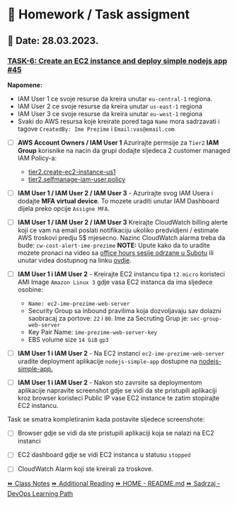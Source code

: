 # 📝 Homework / Task assigment
## 📅 Date: 28.03.2023.

### [TASK-6: Create an EC2 instance and deploy simple nodejs app #45](https://github.com/allops-solutions/devops-aws-mentorship-program/issues/45)
**Napomene:**
- IAM User 1 ce svoje resurse da kreira unutar `eu-central-1` regiona.
- IAM User 2 ce svoje resurse da kreira unutar `us-east-1` regiona
- IAM User 3 ce svoje resurse da kreira unutar `eu-west-1` regiona
- Svaki do AWS resursa koje kreirate pored taga `Name` mora sadrzavati i tagove `CreatedBy: Ime Prezime` i `Email:vas@email.com`

- [ ] **AWS Account Owners / IAM User 1** Azurirajte permsije za `Tier2` **IAM Group** korisnike na nacin da grupi dodajte sljedeca 2 customer managed IAM Policy-a:

  - [tier2.create-ec2-instance-us1](https://github.com/allops-solutions/devops-aws-mentorship-program/blob/main/devops-mentorship-program/03-march/week-7-280323/files/tier2.create-ec2-instance-us1.json)
  - [tier2.selfmanage-iam-user.policy](https://github.com/allops-solutions/devops-aws-mentorship-program/blob/main/devops-mentorship-program/03-march/week-7-280323/files/tier2.selfmanage-iam-user.policy.json)

- [ ] **IAM User 1 / IAM User 2 / IAM User 3** - Azurirajte svog IAM Usera i dodajte **MFA virtual device**. To mozete uraditi unutar IAM Dashboard dijela preko opcije `Assigne MFA`.

- [ ] **IAM User 1 / IAM User 2 / IAM User 3** Kreirajte CloudWatch billing alerte koji ce vam na email poslati notifikaciju ukoliko predvidjeni / estimate AWS troskovi predju 5$ mjesecno. Nazinc CloudWatch alarma treba da bude: `cw-cost-alert-ime-prezime`
**NOTE:** Upute kako da to uradite mozete pronaci na video sa [office hours sesije odrzane u Subotu](https://youtu.be/3OxR5wjBplE) ili unutar videa dostupnog na linku [ovdje](https://youtu.be/UlrmPXX4-LM).

- [ ] **IAM User 1 i IAM User 2** - Kreirajte EC2 instancu tipa `t2.micro` koristeci AMI Image `Amazon Linux 3` gdje vasa EC2 instanca da ima sljedece osobine:

  - `Name: ec2-ime-prezime-web-server`
  - Security Group sa inbound pravilima koja dozvoljavaju sav dolazni saobracaj za portove: `22` i `80`. Ime za Secruting Grup je: `sec-group-web-server`
  - Key Pair Name: `ime-prezime-web-server-key`
  - EBS volume size `14 GiB` `gp3`

- [ ] **IAM User 1 i IAM User 2** - Na EC2 instanci `ec2-ime-prezime-web-server` uradite deployment aplikacije `nodejs-simple-app` dostupne na [nodejs-simple-app.](https://github.com/allops-solutions/nodejs-simple-app)

- [ ] **IAM User 1 i IAM User 2** - Nakon sto zavrsite sa deploymentom aplikacije napravite screenshot gdje se vidi da ste pristupili aplikaciji kroz browser koristeci Public IP vase EC2 instance te zatim stopirajte EC2 instancu.

Task se smatra kompletiranim kada postavite sljedece screenshote:
- [ ] Browser gdje se vidi da ste pristupili aplikaciji koja se nalazi na EC2 instanci
- [ ] EC2 dashboard gdje se vidi EC2 instanca u statusu `stopped`
- [ ] CloudWatch Alarm koji ste kreirali za troskove.


[:fast_forward: Class Notes](/devops-mentorship-program/03-march/week-5-280323/00-class-notes.md)
[:fast_forward: Additional Reading](/devops-mentorship-program/03-march/week-5-280323/02-additional-reading.md)
[:fast_forward: HOME - README.md](../../../README.md)
[:fast_forward: Sadrzaj - DevOps Learning Path](../../../table-of-contents.md)
